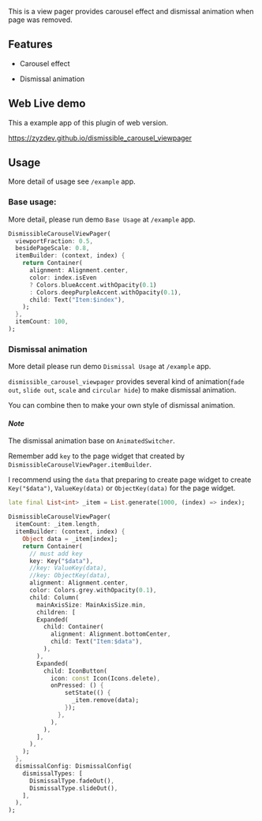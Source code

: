 This is a view pager provides carousel effect and dismissal animation when page was removed.

## Features

* Carousel effect

[](https://user-images.githubusercontent.com/16483162/188594209-abc1b013-3bfc-426c-82f1-af1399042f52.webm) 

[](https://user-images.githubusercontent.com/16483162/188594162-0f078535-3bdd-439c-889b-ade695d4be93.webm)
  
* Dismissal animation

[](https://user-images.githubusercontent.com/16483162/188597772-72d4c06f-24b1-44f2-819e-d61a7c01e41f.webm)

[](https://user-images.githubusercontent.com/16483162/188597902-4f68ded5-f7f3-4269-9749-e3c38e9b10e0.webm)

[](https://user-images.githubusercontent.com/16483162/188597974-54353bad-a813-4b17-8140-e328843bfa73.webm)
  
## Web Live demo
This a example app of this plugin of web version.

https://zyzdev.github.io/dismissible_carousel_viewpager

## Usage

More detail of usage see `/example` app.

### Base usage:
More detail, please run demo `Base Usage` at `/example` app.

```dart
DismissibleCarouselViewPager(
  viewportFraction: 0.5,
  besidePageScale: 0.8,
  itemBuilder: (context, index) {
    return Container(
      alignment: Alignment.center,
      color: index.isEven
      ? Colors.blueAccent.withOpacity(0.1)
      : Colors.deepPurpleAccent.withOpacity(0.1),
      child: Text("Item:$index"),
    ); 
  },
  itemCount: 100,
);
```
### Dismissal animation
More detail please run demo `Dismissal Usage` at `/example` app.

`dismissible_carousel_viewpager` provides several kind of animation(`fade out`, `slide out`, `scale` and `circular hide`) to make dismissal animation.

You can combine then to make your own style of dismissal animation.


#### *Note*
The dismissal animation base on `AnimatedSwitcher`.

Remember add `key` to the page widget that created by `DismissibleCarouselViewPager.itemBuilder`.

I recommend using the `data` that preparing to create page widget to create `Key("$data")`, `ValueKey(data)` or `ObjectKey(data)` for the page widget.

```dart
late final List<int> _item = List.generate(1000, (index) => index);

DismissibleCarouselViewPager(
  itemCount: _item.length,
  itemBuilder: (context, index) {
    Object data = _item[index];
    return Container(
      // must add key
      key: Key("$data"),
      //key: ValueKey(data),
      //key: ObjectKey(data),
      alignment: Alignment.center,
      color: Colors.grey.withOpacity(0.1),
      child: Column(
        mainAxisSize: MainAxisSize.min,
        children: [
        Expanded(
          child: Container(
            alignment: Alignment.bottomCenter,
            child: Text("Item:$data"),
          ),
        ),
        Expanded(
          child: IconButton(
            icon: const Icon(Icons.delete),
            onPressed: () {
                setState(() {
                  _item.remove(data);
                });
              },
            ),
          ),
        ],
      ),
    );
  },
  dismissalConfig: DismissalConfig(
    dismissalTypes: [
      DismissalType.fadeOut(),
      DismissalType.slideOut(),
    ],
  ),
);
```
